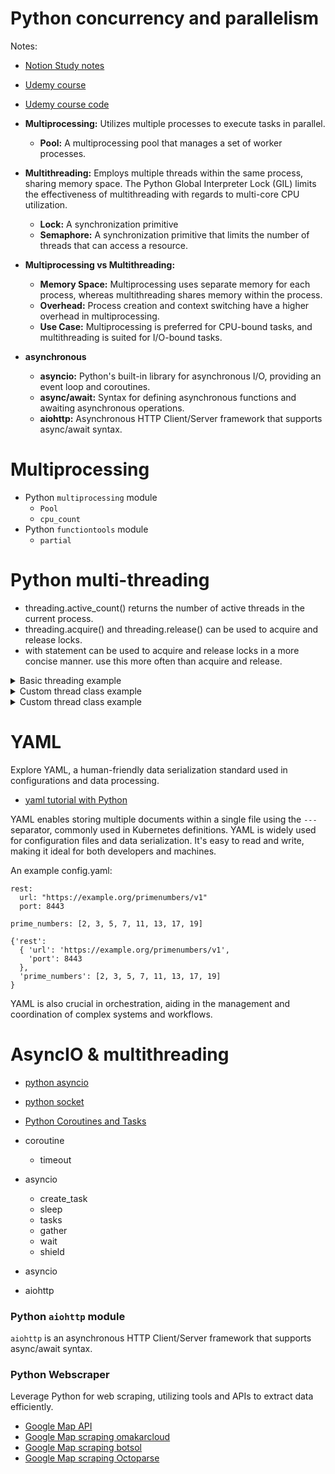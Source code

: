 # Python concurrency and parallelism
Notes:
- [Notion Study notes](https://www.notion.so/Python-Java-Concurrency-b883552932a44086bbe859f88851ed28?pvs=4)
- [Udemy course](https://www.udemy.com/course/concurrent-and-parallel-programming-in-python/learn/lecture/28328244#overview)
- [Udemy course code](https://github.com/PacktPublishing/Concurrent-and-Parallel-Programming-in-Python/tree/main)

- **Multiprocessing:** Utilizes multiple processes to execute tasks in parallel.
    - **Pool:** A multiprocessing pool that manages a set of worker processes.

- **Multithreading:** Employs multiple threads within the same process, sharing memory space. The Python Global Interpreter Lock (GIL) limits the effectiveness of multithreading with regards to multi-core CPU utilization.
    - **Lock:** A synchronization primitive
    - **Semaphore:** A synchronization primitive that limits the number of threads that can access a resource.
    

- **Multiprocessing vs Multithreading:**
  - **Memory Space:** Multiprocessing uses separate memory for each process, whereas multithreading shares memory within the process.
  - **Overhead:** Process creation and context switching have a higher overhead in multiprocessing.
  - **Use Case:** Multiprocessing is preferred for CPU-bound tasks, and multithreading is suited for I/O-bound tasks.

- **asynchronous**
    - **asyncio:** Python's built-in library for asynchronous I/O, providing an event loop and coroutines.
    - **async/await:** Syntax for defining asynchronous functions and awaiting asynchronous operations.
    - **aiohttp:** Asynchronous HTTP Client/Server framework that supports async/await syntax.


# Multiprocessing
- Python `multiprocessing` module
    - `Pool`
    - `cpu_count`
- Python `functiontools` module
    - `partial`

# Python multi-threading
- threading.active_count() returns the number of active threads in the current process.
- threading.acquire() and threading.release() can be used to acquire and release locks.
- with statement can be used to acquire and release locks in a more concise manner. use this more often than acquire and release.

<details>
<summary>Basic threading example</summary>

```python
import threading
import time

def thread_function(name):
    print(f"Thread {name}: starting")
    time.sleep(2)
    print(f"Thread {name}: finishing")

threads = []

for i in range(5):
    x = threading.Thread(target=thread_function, args=(i,))
    threads.append(x)
    x.start()

for thread in threads:
    thread.join()
```

</details>

<details>
<summary>Custom thread class example</summary>

```python
import threading
import time

class MyThread(threading.Thread):
    def __init__(self, name):
        threading.Thread.__init__(self)
        self.name = name

    def run(self):
        print(f"Thread {self.name}: starting")
        time.sleep(2)
        print(f"Thread {self.name}: finishing")

threads = []

for i in range(5):
    my_thread = MyThread(name=i)
    threads.append(my_thread)
    my_thread.start()

for thread in threads:
    thread.join()
```

</details>


<details>
<summary>Custom thread class example</summary>
  
  ```python
import threading
import time

class ThreadSafeCounter:
    """Thread-safe counter implementation."""
    def __init__(self):
        self.value = 0
        self.lock = threading.Lock()

    def increment_with_lock(self, n):
        """Increment the counter with a lock to prevent race conditions."""
        for _ in range(n):
            with self.lock:
                self.value += 1

    def increment_no_lock(self, n):
        """Increment the counter without a lock, leading to potential race conditions."""
        for _ in range(n):
            self.value += 1

    def increment_with_lock_v2(self, n):
        """Increment the counter with explicit lock acquisition and release.
        acquire and lock can be very time consuming, so it is better to use with statement to avoid forgetting to release the lock."""
        for _ in range(n):
            self.lock.acquire()
            try:
                self.value += 1
            finally:
                self.lock.release()

def run_threaded_increments(func, counter):
    """Run the specified increment function in a multithreading context."""
    threads = []
    for _ in range(4):  # Create 4 threads
        thread = threading.Thread(target=func, args=(counter, 100000))
        threads.append(thread)

    start_time = time.time()
    for thread in threads:
        thread.start()
    for thread in threads:
        thread.join()
    end_time = time.time()

    print(f"Counter value: {counter.value}")
    print(f"Execution time for {func.__name__}: {end_time - start_time} seconds")

if __name__ == "__main__":
    # Run tests with different increment strategies
    for increment_method in [ThreadSafeCounter.increment_no_lock, ThreadSafeCounter.increment_with_lock, ThreadSafeCounter.increment_with_lock_v2]:
        counter = ThreadSafeCounter()  # Create a new counter for each test
        print(f"Running test with {increment_method.__name__}")
        run_threaded_increments(increment_method, counter)

  ```
</details>

# YAML

Explore YAML, a human-friendly data serialization standard used in configurations and data processing.

- [yaml tutorial with Python](https://python.land/data-processing/python-yaml)

YAML enables storing multiple documents within a single file using the `---` separator, commonly used in Kubernetes definitions. YAML is widely used for configuration files and data serialization. It's easy to read and write, making it ideal for both developers and machines.

An example config.yaml:
```
rest:
  url: "https://example.org/primenumbers/v1"
  port: 8443

prime_numbers: [2, 3, 5, 7, 11, 13, 17, 19]
```

```
{'rest': 
  { 'url': 'https://example.org/primenumbers/v1',
    'port': 8443
  },
  'prime_numbers': [2, 3, 5, 7, 11, 13, 17, 19]
}
```

YAML is also crucial in orchestration, aiding in the management and coordination of complex systems and workflows.


# AsyncIO & multithreading
- [python asyncio](https://docs.python.org/3/library/asyncio.html)
- [python socket](https://docs.python.org/3/library/socket.html)
- [Python Coroutines and Tasks](https://docs.python.org/3/library/asyncio-task.html)

- coroutine
    - timeout
- asyncio
    - create_task
    - sleep
    - tasks
    - gather
    - wait
    - shield
- asyncio
- aiohttp


### Python `aiohttp` module
`aiohttp` is an asynchronous HTTP Client/Server framework that supports async/await syntax.


### Python Webscraper

Leverage Python for web scraping, utilizing tools and APIs to extract data efficiently.

- [Google Map API](https://developers.google.com/maps/documentation)
- [Google Map scraping omakarcloud](https://github.com/omkarcloud/google-maps-scraper)
- [Google Map scraping botsol](https://www.botsol.com/bots/google-maps-crawler)
- [Google Map scraping Octoparse](https://www.octoparse.com/blog/google-maps-crawlers)